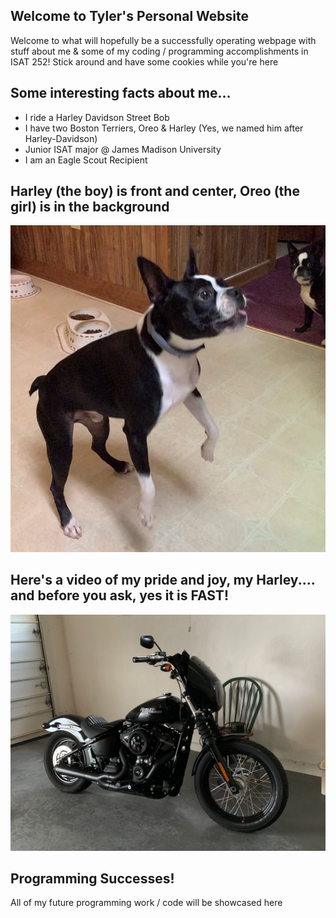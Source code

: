 ## Welcome to Tyler's Personal Website

Welcome to what will hopefully be a successfully operating webpage with stuff about me & some of my coding / programming accomplishments in ISAT 252! Stick around and have some cookies while you're here

## Some interesting facts about me...
- I ride a Harley Davidson Street Bob
- I have two Boston Terriers, Oreo & Harley (Yes, we named him after Harley-Davidson)
- Junior ISAT major @ James Madison University
- I am an Eagle Scout Recipient

## Harley (the boy) is front and center, Oreo (the girl) is in the background

![](IMG_E1667.JPG)

## Here's a video of my pride and joy, my Harley.... and before you ask, yes it is FAST!

![](IMG_1534.JPG)

## Programming Successes!
All of my future programming work / code will be showcased here
